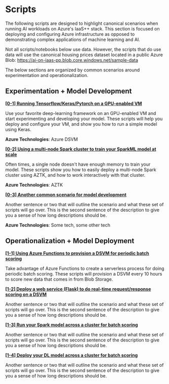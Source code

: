 # Scripts 

The following scripts are designed to highlight canonical scenarios when running AI workloads on Azure's IaaS++ stack. This section is focused on deploying and configuring Azure infrastructure as opposed to demonstrating complex applications of machine learning and AI. 

Not all scripts/notebooks below use data. However, the scripts that do use data will use the canonical housing prices dataset located in a public Azure Blob: https://ai-on-iaas-pp.blob.core.windows.net/sample-data

The below sections are organized by common scenarios around experimentation and operationalization. 

## Experimentation + Model Development

__[[0-1] Running Tensorflow/Keras/Pytorch on a GPU-enabled VM](./0-1.md)__

Use your favorite deep-learning framework on an GPU-enabled VM and start experimenting and developing your model. These scripts will help you deploy and configure your VM, and show you how to run a simple model using Keras.

__Azure Technologies__: Azure DSVM

__[[0-2] Using a multi-node Spark cluster to train your SparkML model at scale](./0-2.md)__

Often times, a single node doesn't have enough memory to train your model. These scripts show you how to easily deploy a multi-node Spark cluster using AZTK, and how to work interactively with that cluster.

__Azure Technologies__: AZTK

__[[0-3] Another common scenario for model development](./0-3.md)__

Another sentence or two that will outline the scenario and what these set of scripts will go over. This is the second sentence of the description to give you a sense of how long descriptions should be.

__Azure Technologies__: Some tech, some other tech

## Operationalization + Model Deployment

__[[1-1] Using Azure Functions to provision a DSVM for periodic batch scoring](./1-1.md)__

Take advantage of Azure Functions to create a serverless process for doing periodic batch scoring. These scripts will provision a DSVM every 10 hours to score new data that comes in from Blob Storage.

__[[1-2] Deploy a web service (Flask) to do real-time request/response scoring on a DSVM](./1-2.md)__

Another sentence or two that will outline the scenario and what these set of scripts will go over. This is the second sentence of the description to give you a sense of how long descriptions should be.

__[[1-3] Run your Spark model across a cluster for batch scoring](./1-3.md)__

Another sentence or two that will outline the scenario and what these set of scripts will go over. This is the second sentence of the description to give you a sense of how long descriptions should be.

__[[1-4] Deploy your DL model across a cluster for batch scoring](./1-4.md)__

Another sentence or two that will outline the scenario and what these set of scripts will go over. This is the second sentence of the description to give you a sense of how long descriptions should be. 
